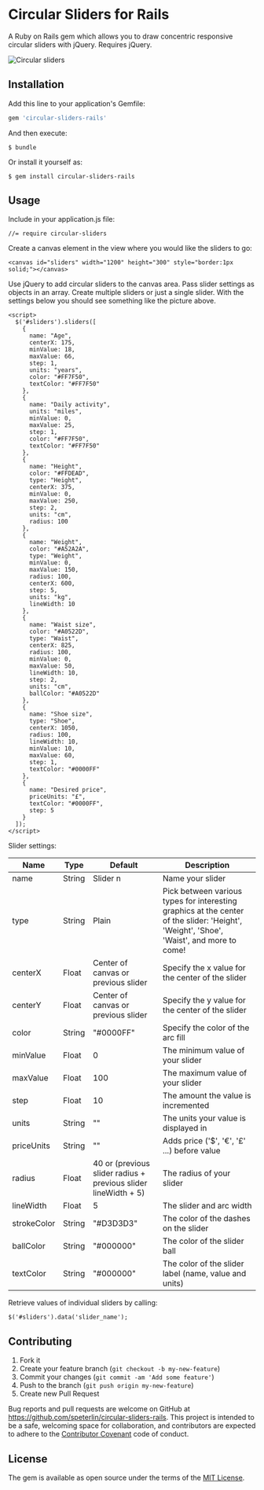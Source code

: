# Circular Sliders for Rails

A Ruby on Rails gem which allows you to draw concentric responsive circular sliders with jQuery. Requires jQuery.

![Circular sliders](../assets/circular-sliders-rails.png?raw=true)

## Installation

Add this line to your application's Gemfile:

```ruby
gem 'circular-sliders-rails'
```

And then execute:

    $ bundle

Or install it yourself as:

    $ gem install circular-sliders-rails

## Usage

Include in your application.js file:

    //= require circular-sliders

Create a canvas element in the view where you would like the sliders to go:

    <canvas id="sliders" width="1200" height="300" style="border:1px solid;"></canvas>

Use jQuery to add circular sliders to the canvas area. Pass slider settings as objects in an array. Create multiple sliders or just a single slider. With the settings below you should see something like the picture above.

    <script>
      $('#sliders').sliders([
        {
          name: "Age",
          centerX: 175,
          minValue: 18,
          maxValue: 66,
          step: 1,
          units: "years",
          color: "#FF7F50",
          textColor: "#FF7F50"
        },
        {
          name: "Daily activity",
          units: "miles",
          minValue: 0,
          maxValue: 25,
          step: 1,
          color: "#FF7F50",
          textColor: "#FF7F50"
        },
        {
          name: "Height",
          color: "#FFDEAD",
          type: "Height",
          centerX: 375,
          minValue: 0,
          maxValue: 250,
          step: 2,
          units: "cm",
          radius: 100
        },
        {
          name: "Weight",
          color: "#A52A2A",
          type: "Weight",
          minValue: 0,
          maxValue: 150,
          radius: 100,
          centerX: 600,
          step: 5,
          units: "kg",
          lineWidth: 10
        },
        {
          name: "Waist size",
          color: "#A0522D",
          type: "Waist",
          centerX: 825,
          radius: 100,
          minValue: 0,
          maxValue: 50,
          lineWidth: 10,
          step: 2,
          units: "cm",
          ballColor: "#A0522D"
        },
        {
          name: "Shoe size",
          type: "Shoe",
          centerX: 1050,
          radius: 100,
          lineWidth: 10,
          minValue: 10,
          maxValue: 60,
          step: 1,
          textColor: "#0000FF"
        },
        {
          name: "Desired price",
          priceUnits: "£",
          textColor: "#0000FF",
          step: 5
        }
      ]);
    </script>

Slider settings:

| Name            | Type   | Default                             | Description                                            |
| --------------- | ------ | ----------------------------------- | ------------------------------------------------------ |
| name            | String | Slider n                            | Name your slider                                       |
| type            | String | Plain                               | Pick between various types for interesting graphics at the center of the slider: 'Height', 'Weight', 'Shoe', 'Waist', and more to come!                                       |
| centerX         | Float  | Center of canvas or previous slider | Specify the x value for the center of the slider       |
| centerY         | Float  | Center of canvas or previous slider | Specify the y value for the center of the slider       |
| color           | String | "#0000FF"                           | Specify the color of the arc fill                      |
| minValue        | Float  | 0                                   | The minimum value of your slider                       |
| maxValue        | Float  | 100                                 | The maximum value of your slider                       |
| step            | Float  | 10                                  | The amount the value is incremented                    |
| units           | String | ""                                  | The units your value is displayed in                   |
| priceUnits      | String | ""                                  | Adds price ('$', '€', '£' ...) before value            |
| radius          | Float  | 40 or (previous slider radius + previous slider lineWidth + 5)  | The radius of your slider                              |
| lineWidth       | Float  | 5                                   | The slider and arc width                               |
| strokeColor     | String | "#D3D3D3"                           | The color of the dashes on the slider                  |
| ballColor       | String | "#000000"                           | The color of the slider ball                           |
| textColor       | String | "#000000"                           | The color of the slider label (name, value and units)  |

Retrieve values of individual sliders by calling:

    $('#sliders').data('slider_name');

<!-- ## Development -->

<!-- To install this gem onto your local machine, run `bundle exec rake install`. To release a new version, update the version number in `version.rb`, and then run `bundle exec rake release`, which will create a git tag for the version, push git commits and tags, and push the `.gem` file to [rubygems.org](https://rubygems.org). -->


## Contributing

  1. Fork it
  1. Create your feature branch (`git checkout -b my-new-feature`)
  1. Commit your changes (`git commit -am 'Add some feature'`)
  1. Push to the branch (`git push origin my-new-feature`)
  1. Create new Pull Request

Bug reports and pull requests are welcome on GitHub at https://github.com/speterlin/circular-sliders-rails. This project is intended to be a safe, welcoming space for collaboration, and contributors are expected to adhere to the [Contributor Covenant](http://contributor-covenant.org) code of conduct.


## License

The gem is available as open source under the terms of the [MIT License](http://opensource.org/licenses/MIT).
